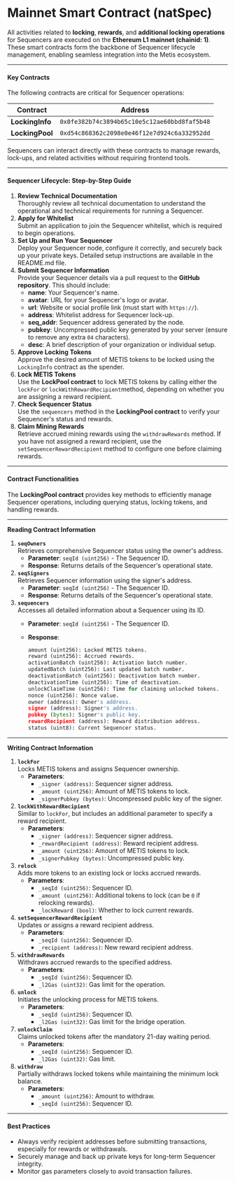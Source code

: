 # Mainnet Smart Contract (natSpec)

All activities related to **locking**, **rewards**, and **additional locking operations** for Sequencers are executed on the **Ethereum L1 mainnet (chainid: 1)**. These smart contracts form the backbone of Sequencer lifecycle management, enabling seamless integration into the Metis ecosystem.

***

#### **Key Contracts**

The following contracts are critical for Sequencer operations:

| **Contract**    | **Address**                                  |
| --------------- | -------------------------------------------- |
| **LockingInfo** | `0x0fe382b74c3894b65c10e5c12ae60bbd8faf5b48` |
| **LockingPool** | `0xd54c868362c2098e0e46f12e7d924c6a332952dd` |

Sequencers can interact directly with these contracts to manage rewards, lock-ups, and related activities without requiring frontend tools.

***

#### **Sequencer Lifecycle: Step-by-Step Guide**

1. **Review Technical Documentation**\
   Thoroughly review all technical documentation to understand the operational and technical requirements for running a Sequencer.
2. **Apply for Whitelist**\
   Submit an application to join the Sequencer whitelist, which is required to begin operations.
3. **Set Up and Run Your Sequencer**\
   Deploy your Sequencer node, configure it correctly, and securely back up your private keys. Detailed setup instructions are available in the README.md file.
4. **Submit Sequencer Information**\
   Provide your Sequencer details via a pull request to the **GitHub repository**. This should include:
   * **name**: Your Sequencer's name.
   * **avatar**: URL for your Sequencer's logo or avatar.
   * **url**: Website or social profile link (must start with `https://`).
   * **address**: Whitelist address for Sequencer lock-up.
   * **seq\_addr**: Sequencer address generated by the node.
   * **pubkey**: Uncompressed public key generated by your server (ensure to remove any extra `04` characters).
   * **desc**: A brief description of your organization or individual setup.
5. **Approve Locking Tokens**\
   Approve the desired amount of METIS tokens to be locked using the `LockingInfo` contract as the spender.
6. **Lock METIS Tokens**\
   Use the **LockPool contract** to lock METIS tokens by calling either the `lockFor` or `lockWithRewardRecipient`method, depending on whether you are assigning a reward recipient.
7. **Check Sequencer Status**\
   Use the `sequencers` method in the **LockingPool contract** to verify your Sequencer's status and rewards.
8. **Claim Mining Rewards**\
   Retrieve accrued mining rewards using the `withdrawRewards` method. If you have not assigned a reward recipient, use the `setSequencerRewardRecipient` method to configure one before claiming rewards.

***

#### **Contract Functionalities**

The **LockingPool contract** provides key methods to efficiently manage Sequencer operations, including querying status, locking tokens, and handling rewards.

***

**Reading Contract Information**

1. **`seqOwners`**\
   Retrieves comprehensive Sequencer status using the owner's address.
   * **Parameter**: `seqId (uint256)` - The Sequencer ID.
   * **Response**: Returns details of the Sequencer's operational state.
2. **`seqSigners`**\
   Retrieves Sequencer information using the signer's address.
   * **Parameter**: `seqId (uint256)` - The Sequencer ID.
   * **Response**: Returns details of the Sequencer's operational state.
3. **`sequencers`**\
   Accesses all detailed information about a Sequencer using its ID.
   * **Parameter**: `seqId (uint256)` - The Sequencer ID.
   *   **Response**:

       ```python
       amount (uint256): Locked METIS tokens.
       reward (uint256): Accrued rewards.
       activationBatch (uint256): Activation batch number.
       updatedBatch (uint256): Last updated batch number.
       deactivationBatch (uint256): Deactivation batch number.
       deactivationTime (uint256): Time of deactivation.
       unlockClaimTime (uint256): Time for claiming unlocked tokens.
       nonce (uint256): Nonce value.
       owner (address): Owner's address.
       signer (address): Signer's address.
       pubkey (bytes): Signer's public key.
       rewardRecipient (address): Reward distribution address.
       status (uint8): Current Sequencer status.
       ```

***

**Writing Contract Information**

1. **`lockFor`**\
   Locks METIS tokens and assigns Sequencer ownership.
   * **Parameters**:
     * `_signer (address)`: Sequencer signer address.
     * `_amount (uint256)`: Amount of METIS tokens to lock.
     * `_signerPubkey (bytes)`: Uncompressed public key of the signer.
2. **`lockWithRewardRecipient`**\
   Similar to `lockFor`, but includes an additional parameter to specify a reward recipient.
   * **Parameters**:
     * `_signer (address)`: Sequencer signer address.
     * `_rewardRecipient (address)`: Reward recipient address.
     * `_amount (uint256)`: Amount of METIS tokens to lock.
     * `_signerPubkey (bytes)`: Uncompressed public key.
3. **`relock`**\
   Adds more tokens to an existing lock or locks accrued rewards.
   * **Parameters**:
     * `_seqId (uint256)`: Sequencer ID.
     * `_amount (uint256)`: Additional tokens to lock (can be `0` if relocking rewards).
     * `_lockReward (bool)`: Whether to lock current rewards.
4. **`setSequencerRewardRecipient`**\
   Updates or assigns a reward recipient address.
   * **Parameters**:
     * `_seqId (uint256)`: Sequencer ID.
     * `_recipient (address)`: New reward recipient address.
5. **`withdrawRewards`**\
   Withdraws accrued rewards to the specified address.
   * **Parameters**:
     * `_seqId (uint256)`: Sequencer ID.
     * `_l2Gas (uint32)`: Gas limit for the operation.
6. **`unlock`**\
   Initiates the unlocking process for METIS tokens.
   * **Parameters**:
     * `_seqId (uint256)`: Sequencer ID.
     * `_l2Gas (uint32)`: Gas limit for the bridge operation.
7. **`unlockClaim`**\
   Claims unlocked tokens after the mandatory 21-day waiting period.
   * **Parameters**:
     * `_seqId (uint256)`: Sequencer ID.
     * `_l2Gas (uint32)`: Gas limit.
8. **`withdraw`**\
   Partially withdraws locked tokens while maintaining the minimum lock balance.
   * **Parameters**:
     * `_amount (uint256)`: Amount to withdraw.
     * `_seqId (uint256)`: Sequencer ID.

***

#### **Best Practices**

* Always verify recipient addresses before submitting transactions, especially for rewards or withdrawals.
* Securely manage and back up private keys for long-term Sequencer integrity.
* Monitor gas parameters closely to avoid transaction failures.

